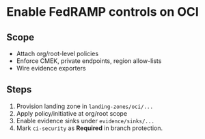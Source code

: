 # Enable FedRAMP controls on OCI

## Scope
- Attach org/root-level policies
- Enforce CMEK, private endpoints, region allow-lists
- Wire evidence exporters

## Steps
1. Provision landing zone in `landing-zones/oci/...`
2. Apply policy/initiative at org/root scope
3. Enable evidence sinks under `evidence/sinks/...`
4. Mark `ci-security` as **Required** in branch protection.
